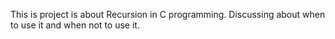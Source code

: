 This is project is about Recursion in C programming.
Discussing about when to use it and when not to use it.
